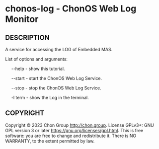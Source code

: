 # chonos-log - ChonOS Web Log Monitor

## DESCRIPTION
A service for accessing the LOG of Embedded MAS.

List of options and arguments:

&nbsp;&nbsp;&nbsp;&nbsp; \--help      \- show this tutorial.

&nbsp;&nbsp;&nbsp;&nbsp; \--start    \- start the ChonOS Web Log Service.

&nbsp;&nbsp;&nbsp;&nbsp; \--stop    \- stop the ChonOS Web Log Service.

&nbsp;&nbsp;&nbsp;&nbsp; -l term     \- show the Log in the terminal.

## COPYRIGHT
Copyright © 2023 Chon Group http://chon.group. License GPLv3+: GNU GPL version 3 or later https://gnu.org/licenses/gpl.html. This is free software: you are free to change and redistribute it. There is NO WARRANTY, to the extent permitted by law.